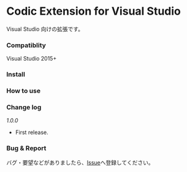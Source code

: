 # Codic Extension for Visual Studio
Visual Studio 向けの拡張です。
<!--
![codic plugin](https://raw.githubusercontent.com/codic-project/codic-intellij-plugin/master/img/screenshot1.png)
-->
### Compatiblity
Visual Studio 2015+

### Install

### How to use

### Change log

_1.0.0_
- First release.

### Bug & Report

バグ・要望などがありましたら、[Issue](https://github.com/codic-project/codic-vs-extension/issues)へ登録してください。
